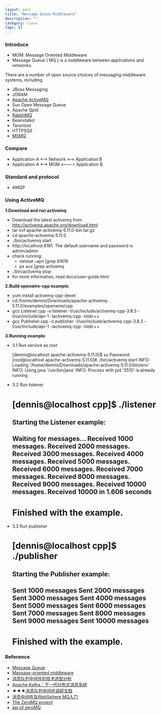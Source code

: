 ```yaml
---
layout: post
title: "Message Queue Middleware"
description: ""
category: linux
tags: []
---
```


### Introduce
* MOM: Message Oriented Middleware
* Message Queue ( MQ ) is a middleware between applications and networks.

There are a number of open source choices of messaging middleware systems, including   
* JBoss Messaging 
* JORAM 
* [Apache ActiveMQ](http://en.wikipedia.org/wiki/Apache_ActiveMQ)
* Sun Open Message Queue 
* Apache Qpid
* [RabbitMQ](http://en.wikipedia.org/wiki/RabbitMQ)
* Beanstalkd 
* Tarantool 
* HTTPSQS
* [MSMQ](http://en.wikipedia.org/wiki/Microsoft_Message_Queuing)

### Compare
* Application A <--> Network <--> Application B
* Application A <--> MOM <---> Application B

### Standard and protocol
* AMQP

### Using ActiveMQ

**1.Download and run activemq**:  
* Download the latest activemq from <http://activemq.apache.org/download.html>
* tar xvf apache-activemq-5.11.0-bin.tar.gz 
* cd apache-activemq-5.11.0
* ./bin/activemq start 
* http://localhost:8161. The default username and password is admin/admin
* check running: 
  - netstat -apn |grep 61616
  - ps aux |grep activemq
* ./bin/activemq stop
* for more information, read docs/user-guide.html 

**2.Build openwire-cpp example**:  
* yum install activemq-cpp-devel
* cd /home/dennis/Downloads/apache-activemq-5.11.0/examples/openwire/cpp 
* gcc Listener.cpp -o listener -I/usr/include/activemq-cpp-3.8.3 -I/usr/include/apr-1 -lactivemq-cpp -lstdc++
* gcc Publisher.cpp -o publisher -I/usr/include/activemq-cpp-3.8.3 -I/usr/include/apr-1 -lactivemq-cpp -lstdc++

**3.Running example**:  

* 3.1 Run service as root 

	[dennis@localhost apache-activemq-5.11.0]$ su
	Password: 
	[root@localhost apache-activemq-5.11.0]# ./bin/activemq start
	INFO: Loading '/home/dennis/Downloads/apache-activemq-5.11.0/bin/env'
	INFO: Using java '/usr/bin/java'
	INFO: Process with pid '3510' is already running

* 3.2 Run listener  

	[dennis@localhost cpp]$ ./listener 
	=====================================================
	Starting the Listener example:
	-----------------------------------------------------
	Waiting for messages...
	Received 1000 messages.
	Received 2000 messages.
	Received 3000 messages.
	Received 4000 messages.
	Received 5000 messages.
	Received 6000 messages.
	Received 7000 messages.
	Received 8000 messages.
	Received 9000 messages.
	Received 10000 messages.
	Received 10000 in 1.606 seconds
	-----------------------------------------------------
	Finished with the example.
	=====================================================

* 3.3 Run publisher  

	[dennis@localhost cpp]$ ./publisher 
	=====================================================
	Starting the Publisher example:
	-----------------------------------------------------
	Sent 1000 messages
	Sent 2000 messages
	Sent 3000 messages
	Sent 4000 messages
	Sent 5000 messages
	Sent 6000 messages
	Sent 7000 messages
	Sent 8000 messages
	Sent 9000 messages
	Sent 10000 messages
	-----------------------------------------------------
	Finished with the example.
	=====================================================

### Reference
* [Message Queue](http://en.wikipedia.org/wiki/Message_queue)
* [Message-oriented middleware](http://en.wikipedia.org/wiki/Message-oriented_middleware)
* [消息队列中间件的技术选型分析](http://blog.fity.cn/post/377/)
* [Apache Kafka：下一代分布式消息系统](http://www.infoq.com/cn/articles/apache-kafka)
* ★★★[消息队列中间件调研文档](http://alibaba.github.io/RocketMQ-docs/document/openuser/mqvsmq.pdf)
* [消息中间件及WebSphere MQ入门](http://www.ibm.com/developerworks/cn/websphere/library/techarticles/loulijun/MQnewer/MQnewer.html)
* [The ZeroMQ project](https://github.com/zeromq)
* [api of zeroMQ](http://api.zeromq.org/)
